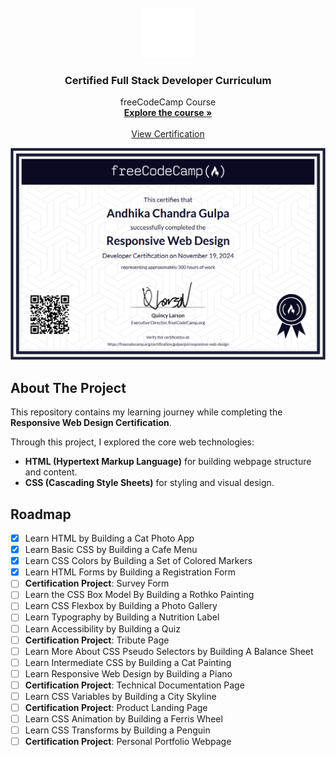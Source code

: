 <!-- PROJECT LOGO -->
<br />
<div align="center">
<img src="images/logo.svg" alt="Logo" width="80" height="80">

<h3 align="center">Certified Full Stack Developer Curriculum</h3>

<p align="center">
    freeCodeCamp Course
    <br />
    <a href="https://www.freecodecamp.org/learn/full-stack-developer/"><strong>Explore the course »</strong></a>
    <br />
    <br />
    <a href="https://freecodecamp.org/certification/gulpanjul/responsive-web-design">View Certification</a>
  </p>
</div>

[![The Certification][the-certification]](https://freecodecamp.org/certification/gulpanjul/responsive-web-design)

<!-- ABOUT THE PROJECT -->

## About The Project

This repository contains my learning journey while completing the **Responsive Web Design Certification**.

Through this project, I explored the core web technologies:

- **HTML (Hypertext Markup Language)** for building webpage structure and content.
- **CSS (Cascading Style Sheets)** for styling and visual design.

<!-- ROADMAP -->

## Roadmap

- [x] Learn HTML by Building a Cat Photo App
- [x] Learn Basic CSS by Building a Cafe Menu
- [x] Learn CSS Colors by Building a Set of Colored Markers
- [x] Learn HTML Forms by Building a Registration Form
- [ ] **Certification Project**: Survey Form
- [ ] Learn the CSS Box Model By Building a Rothko Painting
- [ ] Learn CSS Flexbox by Building a Photo Gallery
- [ ] Learn Typography by Building a Nutrition Label
- [ ] Learn Accessibility by Building a Quiz
- [ ] **Certification Project**: Tribute Page
- [ ] Learn More About CSS Pseudo Selectors by Building A Balance Sheet
- [ ] Learn Intermediate CSS by Building a Cat Painting
- [ ] Learn Responsive Web Design by Building a Piano
- [ ] **Certification Project**: Technical Documentation Page
- [ ] Learn CSS Variables by Building a City Skyline
- [ ] **Certification Project**: Product Landing Page
- [ ] Learn CSS Animation by Building a Ferris Wheel
- [ ] Learn CSS Transforms by Building a Penguin
- [ ] **Certification Project**: Personal Portfolio Webpage

[the-certification]: images/certification.png
